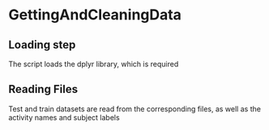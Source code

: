 # GettingAndCleaningData
## Loading step
The script loads the dplyr library, which is required

## Reading Files
Test and train datasets are read from the corresponding files, as well as the activity names and subject labels



